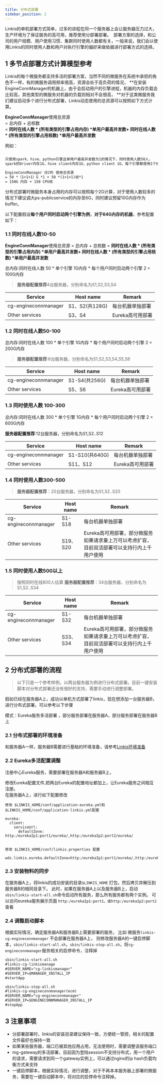 ```yaml
---
title: 分布式部署
sidebar_position: 2
---
```


Linkis的单机部署方式简单，过多的进程在同一个服务器上会让服务器压力过大，生产环境为了保证服务的高可用，推荐使用分部署部署。 
部署方案的选择，和公司的用户规模、用户使用习惯、集群同时使用人数都有关，一般来说，我们会以使用Linkis的同时使用人数和用户对执行引擎的偏好来做依据进行部署方式的选择。

##  1 多节点部署方式计算模型参考

Linkis的每个微服务都支持多活的部署方案，当然不同的微服务在系统中承担的角色不一样，有的微服务调用频率很高，资源会处于高负荷的情况，
**在安装EngineConnManager的机器上，由于会启动用户的引擎进程，机器的内存负载会比较高，其他类型的微服务对机器的负载则相对不会很高，
**对于这类微服务我们建议启动多个进行分布式部署，Linkis动态使用的总资源可以按照如下方式计算。

**EngineConnManager**使用总资源<br/> 
= 总内存 + 总核数 <br/>
= **同时在线人数 \* (所有类型的引擎占用内存) \*单用户最高并发数+ 同时在线人数 \*
(所有类型的引擎占用核数) \*单用户最高并发数**

例如：
```html

只使用spark、hive、python引擎且单用户最高并发数为1的情况下，同时使用人数50人，
spark的Driver内存1G，hive client内存1G，python client 1G，每个引擎都使用1个核

EngineConnManager（ECM）使用总资源
= 50 *（1+1+1）G *1 + 50 *(1+1+1)核*1
= 150G 内存 + 150 CPU核
```


分布式部署时微服务本身占用的内存可以按照每个2G计算，对于使用人数较多的情况下建议调大ps-publicservice的内存至6G，同时建议预留10G内存作为buffer。

以下配置假设**每个用户同时启动两个引擎为例**，**对于64G内存的机器**，参考配置如下：

### 1.1 同时在线人数10-50
**EngineConnManager**使用总资源 = 总内存 + 总核数 =
**同时在线人数 \* (所有类型的引擎占用内存) \*单用户最高并发数+ 同时在线人数 \*
(所有类型的引擎占用核数) \*单用户最高并发数**

总内存:同时在线人数 50 * 单个引擎 1G内存 * 每个用户同时启动两个引擎 2 = 100G内存

>   **服务器配置推荐**4台服务器，分别命名为S1,S2,S3,S4

| Service              | Host name | Remark           |
|----------------------|-----------|------------------|
| cg-engineconnmanager | S1、S2(共128G)| 每台机器单独部署 |
| Other services       | S3、S4    | Eureka高可用部署 |

### 1.2 同时在线人数50-100

总内存:同时在线人数 100 * 单个引擎 1G内存 * 每个用户同时启动两个引擎 2 = 200G内存

>   **服务器配置推荐**:6台服务器，分别命名为S1,S2,S3,S4,S5,S6

| Service              | Host name | Remark           |
|----------------------|-----------|------------------|
| cg-engineconnmanager | S1-S4(共256G)| 每台机器单独部署 |
| Other services       | S5、S6    | Eureka高可用部署 |

### 1.3 同时使用人数 100-300


总内存:同时在线人数 300 * 单个引擎 1G内存 * 每个用户同时启动两个引擎 2 = 600G内存

**服务器配置推荐**:12台服务器，分别命名为S1,S2..S12

| Service              | Host name | Remark           |
|----------------------|-----------|------------------|
| cg-engineconnmanager | S1-S10(共640G)| 每台机器单独部署 |
| Other services       | S11、S12  | Eureka高可用部署 |

### 1.4 同时使用人数300-500

> **服务器配置推荐**：20台服务器，分别命名为S1,S2..S20

| Service              | Host name | Remark                                                                                       |
|----------------------|-----------|----------------------------------------------------------------------------------------------|
| cg-engineconnmanager | S1-S18    | 每台机器单独部署                                                                             |
| Other services       | S19、S20  | Eureka高可用部署，部分微服务如果请求量上万可以考虑扩容，目前双活部署可以支持行内上千用户使用 |

### 1.5 同时使用人数500以上
> 按照同时在线800人估算
> **服务器配置推荐**：34台服务器，分别命名为S1,S2..S34

| Service              | Host name | Remark                                                                                       |
|----------------------|-----------|----------------------------------------------------------------------------------------------|
| cg-engineconnmanager | S1-S32    | 每台机器单独部署                                                                             |
| Other services       | S33、S34  | Eureka高可用部署，部分微服务如果请求量上万可以考虑扩容，目前双活部署可以支持行内上千用户使用 |


##  2 分布式部署的流程

>以下只是一个参考样例，以两台服务器为例进行分布式部署。目前一键安装脚本对分布式部署还没有很好的支持，需要手动进行调整部署。

假如已经在服务器A上，成功以单机方式部署了linkis，现在想添加一台服务器B，进行分布式部署，可以参考以下步骤

模式：Eureka服务多活部署 ，部分服务部署在服务器A，部分服务部署在服务器B上 

### 2.1 分布式部署的环境准备  
和服务器A一样，服务器B需要进行基础的环境准备，请参考[Linkis环境准备](deploy-quick#3-linkis%E7%8E%AF%E5%A2%83%E5%87%86%E5%A4%87)

### 2.2 Eureka多活配置调整 
注册中心Eureka服务，需要部署在服务器A和服务器B上，


修改Eureka配置文件,把两台Eureka的配置地址都加上，让Eureka服务之间相互注册。  
在服务器A上，进行如下配置修改  

```
修改 $LINKIS_HOME/conf/application-eureka.yml和$LINKIS_HOME/conf/application-linkis.yml配置

eureka:
  client:
    serviceUrl:
      defaultZone: http:/eurekaIp1:port1/eureka/,http:/eurekaIp2:port2/eureka/


修改 $LINKIS_HOME/conf/linkis.properties 配置
  
wds.linkis.eureka.defaultZone=http:/eurekaIp1:port1/eureka/,http:/eurekaIp2:port2/eureka/  
```

### 2.3 安装物料的同步
在服务器A上，将linkis的成功安装的目录`$LINKIS_HOME` 打包，然后拷贝并解压到服务器B的相同目录下。
此时，如果在服务器A上以及服务器B上，启动`sbin/linkis-start-all.sh`命令启动所有服务，那么所有服务都有两个实例。 可以访问eureka服务展示页面 `http:/eurekaIp1:port1，或http:/eurekaIp2:port2` 查看

### 2.4 调整启动脚本 
根据实际情况，确定服务器A和服务器B上需要部署的服务，
比如 微服务`linkis-cg-engineconnmanager` 不会部署在服务器A上，
则修改服务器A的一键启停脚本，`sbin/linkis-start-all.sh`，`sbin/linkis-stop-all.sh`，将`cg-engineconnmanager`服务相关的启停命令，注释掉 
```html
sbin/linkis-start-all.sh
#linkis-cg-linkismanage
#SERVER_NAME="cg-linkismanager"
#SERVER_IP=$MANAGER_INSTALL_IP
#startApp

sbin/linkis-stop-all.sh
#linkis-cg-engineconnmanager(ecm)
#SERVER_NAME="cg-engineconnmanager"
#SERVER_IP=$ENGINECONNMANAGER_INSTALL_IP
#stopApp

```


## 3 注意事项
- 分部署部署时，linkis的安装目录建议保持一致，方便统一管控，相关的配置文件最好也保持一致 
- 如果某些服务器，端口已被其他应用占用，无法使用时，需要调整该服务端口
- mg-gateway的多活部署，目前因为登陆session不支持分布式，用一个用户的请求，需要请求到同一个gateway实例上，可以通过nginx的ip hash负载均衡方式来支持
- 一键启停脚本，根据实际情况，进行调整，对于不再本本服务器上部署的微服务，需要在一键启动脚本中，将对应的启停命令注释掉。